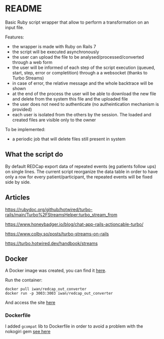 # README

Basic Ruby script wrapper that allow to perform a transformation on an input file.


Features:
- the wrapper is made with Ruby on Rails 7
- the script will be executed asynchronously
- the user can upload the file to be analysed/processed/converted through a web form
- the user will be informed of each step of the script execution (queued, start, step, error or completition) through a a websocket (thanks to Turbo Streams)
- in case of error, the relative message and the whole backtrace will be shown
- at the end of the process the user will be able to download the new file and delete from the system this file and the uploaded file
- the user does not need to authenticate (no autheintication mechanism is provided)
- each user is isolated from the others by the session. The loaded and created files are visible only to the owner


To be implemented:
- a periodic job that will delete files still present in system


## What the script do

By default REDCap export data of repeated events (eg patients follow ups) on single lines. The current script reorganize the data table in order to have only a row for every patient/participant, the repeated events will be fixed side by side. 


## Articles

https://rubydoc.org/github/hotwired/turbo-rails/main/Turbo%2FStreamsHelper:turbo_stream_from

https://www.honeybadger.io/blog/chat-app-rails-actioncable-turbo/

https://www.colby.so/posts/turbo-streams-on-rails

https://turbo.hotwired.dev/handbook/streams


## Docker

A Docker image was created, you can find it [here](https://hub.docker.com/r/iwan/redcap_out_converter).

Run the container:
```
docker pull iwan/redcap_out_converter
docker run -p 3003:3003 iwan/redcap_out_converter
```

And access the site [here](http://localhost:3003/)


### Dockerfile

I added `gcompat` lib to Dockerfile in order to avoid a problem with the nokogiri gem [see here](https://stackoverflow.com/questions/70963924/unable-to-load-nokogiri-in-docker-container-on-m1-mac)

